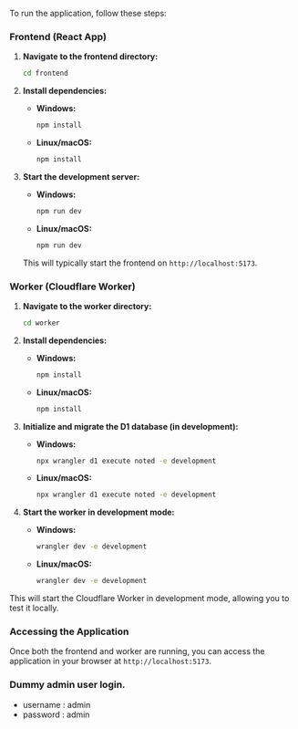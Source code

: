 To run the application, follow these steps:

### Frontend (React App)

1.  **Navigate to the frontend directory:**

    ```bash
    cd frontend
    ```

2.  **Install dependencies:**

    *   **Windows:**

        ```bash
        npm install
        ```

    *   **Linux/macOS:**

        ```bash
        npm install
        ```

3.  **Start the development server:**

    *   **Windows:**

        ```bash
        npm run dev
        ```

    *   **Linux/macOS:**

        ```bash
        npm run dev
        ```

    This will typically start the frontend on `http://localhost:5173`.

### Worker (Cloudflare Worker)

1.  **Navigate to the worker directory:**

    ```bash
    cd worker
    ```

2.  **Install dependencies:**

    *   **Windows:**

        ```bash
        npm install
        ```

    *   **Linux/macOS:**

        ```bash
        npm install
        ```

3.  **Initialize and migrate the D1 database (in development):**

    *   **Windows:**

        ```bash
        npx wrangler d1 execute noted -e development
        ```

    *   **Linux/macOS:**

        ```bash
        npx wrangler d1 execute noted -e development
        ```

4.  **Start the worker in development mode:**

    *   **Windows:**

        ```bash
        wrangler dev -e development
        ```

    *   **Linux/macOS:**

        ```bash
        wrangler dev -e development
        ```

This will start the Cloudflare Worker in development mode, allowing you to test it locally.

### Accessing the Application

Once both the frontend and worker are running, you can access the application in your browser at `http://localhost:5173`.

### Dummy admin user login.
- username : admin
- password : admin
